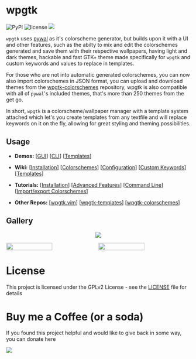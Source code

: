 
# wpgtk

![PyPI](https://img.shields.io/pypi/v/wpgtk.svg?style=flat-square)
![license](https://img.shields.io/badge/license-GPLv2-green.svg?style=flat-square)
<a href="https://www.paypal.com/cgi-bin/webscr?cmd=_s-xclick&hosted_button_id=X996W7Z8PW4VW"><img src="https://img.shields.io/badge/donate-paypal-green.svg?style=flat-square"></a>

`wpgtk` uses [pywal](https://github.com/dylanaraps/pywal) as it's colorscheme generator, but builds upon it with a UI and other features, such as the abilty to mix and edit the colorschemes generated and save them with their respective wallpapers, having light and dark themes, hackable and fast GTK+ theme made specifically for `wpgtk` and custom keywords and values to replace in templates.

For those who are not into automatic generated colorschemes, you can now also import colorschemes
in JSON format, you can upload and download themes from the [wpgtk-colorschemes](https://github.com/deviantfero/wpgtk-colorschemes) repository, wpgtk is also compatible with all of `pywal`'s included themes, 
that's more than 250 themes from the get go.

In short, `wpgtk` is a colorscheme/wallpaper manager with a template system attached which let's you create templates from any textfile and will replace keywords on it on the fly, allowing for great styling and theming possibilities.

## Usage

- **Demos:**
[[GUI](https://gfycat.com/RigidAnxiousElk)]
[[CLI](https://gfycat.com/NeighboringSarcasticEquine)]
[[Templates](https://gfycat.com/VacantHeavyAmericansaddlebred)]

- **Wiki:**
[[Installation](https://github.com/deviantfero/wpgtk/wiki/Installation)]
[[Colorschemes](https://github.com/deviantfero/wpgtk/wiki/Colorschemes)]
[[Configuration](https://github.com/deviantfero/wpgtk/wiki/Configuration)]
[[Custom Keywords](https://github.com/deviantfero/wpgtk/wiki/Custom-Keywords)]
[[Templates](https://github.com/deviantfero/wpgtk/wiki/Templates)]

- **Tutorials:**
[[Installation](https://www.youtube.com/watch?v=jmY5NEPI4RM)]
[[Advanced Features](https://www.youtube.com/watch?v=QXpMMP8fT0o)]
[[Command Line](https://www.youtube.com/watch?v=yjNipQZpOUc)]
[[Import/export Colorschemes](https://www.youtube.com/watch?v=P3D0jtG6G2s)]

- **Other Repos:**
[[wpgtk.vim](https://github.com/deviantfero/wpgtk.vim)]
[[wpgtk-templates](https://github.com/deviantfero/wpgtk-templates)]
[[wpgtk-colorschemes](https://github.com/deviantfero/wpgtk-colorschemes)]



## Gallery
<p align="center">
  <img src="https://i.imgur.com/UvVonun.gif"/>
</p>

<div style="display: flex; width: 100%">
  <img style="width: 50%;" src="https://i.imgur.com/jt9LlFE.png"/>
  <img style="width: 50%;" src="https://i.imgur.com/GQ8vESj.png"/>
</div>

# License

This project is licensed under the GPLv2 License - see the [LICENSE](LICENSE) file for details

# Buy me a Coffee (or a soda)

If you found this project helpful and would like to give back in some way, you can donate here

<a href="https://www.paypal.com/cgi-bin/webscr?cmd=_s-xclick&hosted_button_id=X996W7Z8PW4VW"><img src="https://img.shields.io/badge/donate-paypal-green.svg?style=flat-square"></a>

